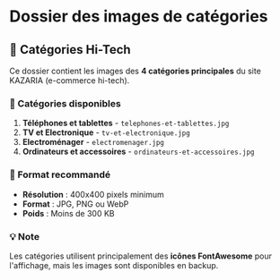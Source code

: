 # Dossier des images de catégories

## 📁 Catégories Hi-Tech

Ce dossier contient les images des **4 catégories principales** du site KAZARIA (e-commerce hi-tech).

### 📱 Catégories disponibles

1. **Téléphones et tablettes** - `telephones-et-tablettes.jpg`
2. **TV et Electronique** - `tv-et-electronique.jpg`
3. **Electroménager** - `electromenager.jpg`
4. **Ordinateurs et accessoires** - `ordinateurs-et-accessoires.jpg`

### 🎨 Format recommandé

- **Résolution** : 400x400 pixels minimum
- **Format** : JPG, PNG ou WebP
- **Poids** : Moins de 300 KB

### 💡 Note

Les catégories utilisent principalement des **icônes FontAwesome** pour l'affichage, mais les images sont disponibles en backup.
